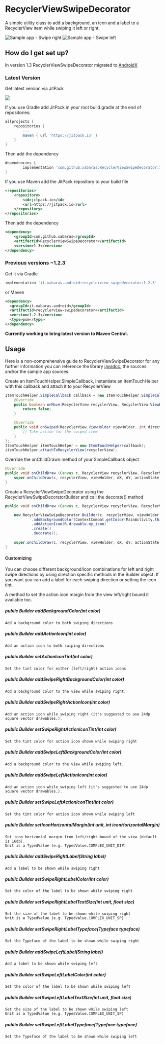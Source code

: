 # RecyclerViewSwipeDecorator #
A simple utility class to add a background, an icon and a label to a RecyclerView item while swiping it left or right.

![Sample app - Swipe right](https://xabaras.github.io/RecyclerViewSwipeDecorator/img/screen01.png)
![Sample app - Swipe left](https://xabaras.github.io/RecyclerViewSwipeDecorator/img/screen02.png)

## How do I get set up? ##

In version 1.3 RecyclerViewSwipeDecorator migrated to [AndroidX](https://developer.android.com/jetpack/androidx/migrate)

### Latest Version ###

Get latest version via JitPack

[![](https://jitpack.io/v/xabaras/RecyclerViewSwipeDecorator.svg)](https://jitpack.io/#xabaras/RecyclerViewSwipeDecorator)

If you use Gradle add JitPack in your root build.gradle at the end of repositories:
```groovy
allprojects {
    repositories {
        ...
        maven { url 'https://jitpack.io' }
    }
}
```

Then add the dependency
```groovy
dependencies {
        implementation 'com.github.xabaras:RecyclerViewSwipeDecorator:1.3'
}
```

If you use Maven add the JitPack repository to your build file 
```xml
<repositories>
    <repository>
        <id>jitpack.io</id>
        <url>https://jitpack.io</url>
    </repository>
</repositories>
```

Then add the dependency
```xml
<dependency>
    <groupId>com.github.xabaras</groupId>
    <artifactId>RecyclerViewSwipeDecorator</artifactId>
    <version>1.3</version>
</dependency>
```

### Previous versions ~1.2.3 ###

Get it via Gradle

```groovy
implementation 'it.xabaras.android:recyclerview-swipedecorator:1.2.3'
```
or Maven
```xml
<dependency>
  <groupId>it.xabaras.android</groupId>
  <artifactId>recyclerview-swipedecorator</artifactId>
  <version>1.2.3</version>
  <type>pom</type>
</dependency>
```

**Currently working to bring latest version to Maven Central.**

## Usage ##
Here is a non-comprehensive guide to RecyclerViewSwipeDecorator for any further information you can reference the library [javadoc](https://xabaras.github.io/RecyclerViewSwipeDecorator/javadoc/), the sources and/or the sample app sources.

Create an ItemTouchHelper.SimpleCallback, instantiate an ItemTouchHelper with this callback and attach it to your RecyclerView
```java
ItemTouchHelper.SimpleCallback callback = new ItemTouchHelper.SimpleCallback(0, ItemTouchHelper.RIGHT | ItemTouchHelper.LEFT) {
    @Override
    public boolean onMove(RecyclerView recyclerView, RecyclerView.ViewHolder viewHolder, RecyclerView.ViewHolder target) {
        return false;
    }

    @Override
    public void onSwiped(RecyclerView.ViewHolder viewHolder, int direction) {
        // Take action for the swiped item
    }
};
ItemTouchHelper itemTouchHelper = new ItemTouchHelper(callback);
itemTouchHelper.attachToRecyclerView(recyclerView);
```

Override the onChildDrawn method of your SimpleCallback object
```java
@Override
public void onChildDraw (Canvas c, RecyclerView recyclerView, RecyclerView.ViewHolder viewHolder,float dX, float dY,int actionState, boolean isCurrentlyActive){
    super.onChildDraw(c, recyclerView, viewHolder, dX, dY, actionState, isCurrentlyActive);
}
```

Create a RecyclerViewSwipeDecorator using the RecyclerViewSwipeDecoratorBuilder and call the decorate() method
```java
public void onChildDraw (Canvas c, RecyclerView recyclerView, RecyclerView.ViewHolder viewHolder,float dX, float dY,int actionState, boolean isCurrentlyActive){

    new RecyclerViewSwipeDecorator.Builder(c, recyclerView, viewHolder, dX, dY, actionState, isCurrentlyActive)
            .addBackgroundColor(ContextCompat.getColor(MainActivity.this, R.color.my_background))
            .addActionIcon(R.drawable.my_icon)
            .create()
            .decorate();
            
    super.onChildDraw(c, recyclerView, viewHolder, dX, dY, actionState, isCurrentlyActive);
}
```

#### Customizing ####
You can choose different background/icon combinations for left and right swipe directions by using direction specific methods in the Builder object.
If you want you can add a label for each swiping direction or setting the icon tint.

A method to set the action icon margin from the view left/right bound it available too.

##### public Builder addBackgroundColor(int color) #####
    Add a background color to both swiping directions

##### public Builder addActionIcon(int color) #####
    Add an action icon to both swiping directions

##### public Builder setActionIconTint(int color) #####
    Set the tint color for either (left/right) action icons

##### public Builder addSwipeRightBackgroundColor(int color) #####
    Add a background color to the view while swiping right.

##### public Builder addSwipeRightActionIcon(int color) #####
    Add an action icon while swiping right (it's suggested to use 24dp square vector drawables.).

##### public Builder setSwipeRightActionIconTint(int color) #####
    Set the tint color for action icon shown while swiping right

##### public Builder addSwipeLeftBackgroundColor(int color) #####
    Add a background color to the view while swiping left.

##### public Builder addSwipeLeftActionIcon(int color) #####
    Add an action icon while swiping left (it's suggested to use 24dp square vector drawables.).

##### public Builder setSwipeLeftActionIconTint(int color) #####
    Set the tint color for action icon shown while swiping left

##### public Builder setIconHorizontalMargin(int unit, int iconHorizontalMargin) #####
    Set icon horizontal margin from left/right bound of the view (default is 16dp).
    Unit is a TypedValue (e.g. TypedValue.COMPLEX_UNIT_DIP)

##### public Builder addSwipeRightLabel(String label) #####
    Add a label to be shown while swiping right

##### public Builder setSwipeRightLabelColor(int color) #####
    Set the color of the label to be shown while swiping right

##### public Builder setSwipeRightLabelTextSize(int unit, float size) #####
    Set the size of the label to be shown while swiping right
    Unit is a TypedValue (e.g. TypedValue.COMPLEX_UNIT_SP)

##### public Builder setSwipeRightLabelTypeface(Typeface typeface) #####
    Set the Typeface of the label to be shown while swiping right


##### public Builder addSwipeLeftLabel(String label) #####
    Add a label to be shown while swiping left

##### public Builder setSwipeLeftLabelColor(int color) #####
    Set the color of the label to be shown while swiping left

##### public Builder setSwipeLeftLabelTextSize(int unit, float size) #####
    Set the size of the label to be shown while swiping left
    Unit is a TypedValue (e.g. TypedValue.COMPLEX_UNIT_SP)

##### public Builder setSwipeLeftLabelTypeface(Typeface typeface) #####
    Set the Typeface of the label to be shown while swiping left
